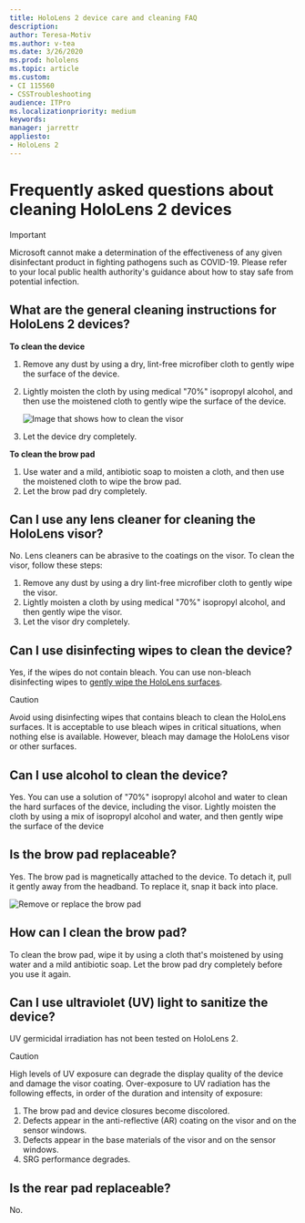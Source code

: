 ```yaml
---
title: HoloLens 2 device care and cleaning FAQ
description: 
author: Teresa-Motiv
ms.author: v-tea
ms.date: 3/26/2020
ms.prod: hololens
ms.topic: article
ms.custom: 
- CI 115560
- CSSTroubleshooting
audience: ITPro
ms.localizationpriority: medium
keywords: 
manager: jarrettr
appliesto:
- HoloLens 2
---
```


# Frequently asked questions about cleaning HoloLens 2 devices

> [!IMPORTANT]  
> Microsoft cannot make a determination of the effectiveness of any given disinfectant product in fighting pathogens such as COVID-19. Please refer to your local public health authority's guidance about how to stay safe from potential infection.  

## What are the general cleaning instructions for HoloLens 2 devices?

**To clean the device**

1. Remove any dust by using a dry, lint-free microfiber cloth to gently wipe the surface of the device.
1. Lightly moisten the cloth by using medical "70%" isopropyl alcohol, and then use the moistened cloth to gently wipe the surface of the device.

   ![Image that shows how to clean the visor](images/hololens-cleaning-visor.png)

1. Let the device dry completely.

**To clean the brow pad**

1. Use water and a mild, antibiotic soap to moisten a cloth, and then use the moistened cloth to wipe the brow pad.
1. Let the brow pad dry completely.

## Can I use any lens cleaner for cleaning the HoloLens visor?

No. Lens cleaners can be abrasive to the coatings on the visor. To clean the visor, follow these steps:  

1. Remove any dust by using a dry lint-free microfiber cloth to gently wipe the visor.
1. Lightly moisten a cloth by using medical "70%" isopropyl alcohol, and then gently wipe the visor.
1. Let the visor dry completely.

## Can I use disinfecting wipes to clean the device?

Yes, if the wipes do not contain bleach. You can use non-bleach disinfecting wipes to [gently wipe the HoloLens surfaces](#what-are-the-general-cleaning-instructions-for-hololens-2-devices).  

> [!CAUTION]  
> Avoid using disinfecting wipes that contains bleach to clean the HoloLens surfaces. It is acceptable to use bleach wipes in critical situations, when nothing else is available. However, bleach may damage the HoloLens visor or other surfaces.

## Can I use alcohol to clean the device?

Yes. You can use a solution of "70%" isopropyl alcohol and water to clean the hard surfaces of the device, including the visor. Lightly moisten the cloth by using a mix of isopropyl alcohol and water, and then gently wipe the surface of the device

## Is the brow pad replaceable?

Yes. The brow pad is magnetically attached to the device. To detach it, pull it gently away from the headband. To replace it, snap it back into place.

![Remove or replace the brow pad](images/hololens2-remove-browpad.png)

## How can I clean the brow pad?

To clean the brow pad, wipe it by using a cloth that's moistened by using water and a mild antibiotic soap. Let the brow pad dry completely before you use it again.

## Can I use ultraviolet (UV) light to sanitize the device?

UV germicidal irradiation has not been tested on HoloLens 2.

> [!CAUTION]  
> High levels of UV exposure can degrade the display quality of the device and damage the visor coating. Over-exposure to UV radiation has the following effects, in order of the duration and intensity of exposure:
>  
> 1. The brow pad and device closures become discolored.
> 1. Defects appear in the anti-reflective (AR) coating on the visor and on the sensor windows.
> 1. Defects appear in the base materials of the visor and on the sensor windows.
> 1. SRG performance degrades.

## Is the rear pad replaceable?

No.
